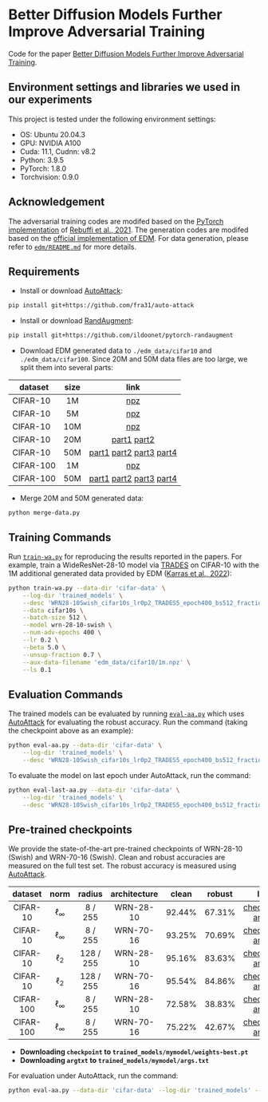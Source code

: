 # Better Diffusion Models Further Improve Adversarial Training

Code for the paper [Better Diffusion Models Further Improve Adversarial Training](https://arxiv.org/pdf/2302.04638.pdf).



## Environment settings and libraries we used in our experiments

This project is tested under the following environment settings:
- OS: Ubuntu 20.04.3
- GPU: NVIDIA A100
- Cuda: 11.1, Cudnn: v8.2
- Python: 3.9.5
- PyTorch: 1.8.0
- Torchvision: 0.9.0

## Acknowledgement
The adversarial training codes are modifed based on the [PyTorch implementation](https://github.com/imrahulr/adversarial_robustness_pytorch) of [Rebuffi et al., 2021](https://arxiv.org/abs/2103.01946). The generation codes are modifed based on the [official implementation of EDM](https://github.com/NVlabs/edm). For data generation, please refer to [`edm/README.md`](./edm) for more details.  

## Requirements

- Install or download [AutoAttack](https://github.com/fra31/auto-attack):
```.bash
pip install git+https://github.com/fra31/auto-attack
```

- Install or download [RandAugment](https://github.com/ildoonet/pytorch-randaugment):
```.bash
pip install git+https://github.com/ildoonet/pytorch-randaugment
```

- Download EDM generated data to `./edm_data/cifar10` and `./edm_data/cifar100`. Since 20M and 50M data files are too large, we split them into several parts:

| dataset | size | link |
|---|:---:|:---:|
| CIFAR-10 | 1M | [npz](https://huggingface.co/datasets/P2333/DM-Improves-AT/resolve/main/cifar10/1m.npz) |
| CIFAR-10 | 5M | [npz](https://huggingface.co/datasets/P2333/DM-Improves-AT/resolve/main/cifar10/5m.npz) |
| CIFAR-10 | 10M | [npz](https://huggingface.co/datasets/P2333/DM-Improves-AT/resolve/main/cifar10/10m.npz) |
| CIFAR-10 | 20M | [part1](https://huggingface.co/datasets/P2333/DM-Improves-AT/resolve/main/cifar10/20m_part1.npz) [part2](https://huggingface.co/datasets/P2333/DM-Improves-AT/resolve/main/cifar10/20m_part2.npz) |
| CIFAR-10 | 50M | [part1](https://huggingface.co/datasets/P2333/DM-Improves-AT/resolve/main/cifar10/50m_part1.npz) [part2](https://huggingface.co/datasets/P2333/DM-Improves-AT/resolve/main/cifar10/50m_part2.npz) [part3](https://huggingface.co/datasets/P2333/DM-Improves-AT/resolve/main/cifar10/50m_part3.npz) [part4](https://huggingface.co/datasets/P2333/DM-Improves-AT/resolve/main/cifar10/50m_part4.npz) |
| CIFAR-100 | 1M | [npz](https://huggingface.co/datasets/P2333/DM-Improves-AT/resolve/main/cifar100/1m.npz) |
| CIFAR-100 | 50M | [part1](https://huggingface.co/datasets/P2333/DM-Improves-AT/resolve/main/cifar100/50m_part1.npz) [part2](https://huggingface.co/datasets/P2333/DM-Improves-AT/resolve/main/cifar100/50m_part2.npz) [part3](https://huggingface.co/datasets/P2333/DM-Improves-AT/resolve/main/cifar100/50m_part3.npz) [part4](https://huggingface.co/datasets/P2333/DM-Improves-AT/resolve/main/cifar100/50m_part4.npz) |

- Merge 20M and 50M generated data: 
  
```
python merge-data.py
```

## Training Commands

Run [`train-wa.py`](./train-wa.py) for reproducing the results reported in the papers. For example, train a WideResNet-28-10 model via [TRADES](https://github.com/yaodongyu/TRADES) on CIFAR-10 with the 1M additional generated data provided by EDM ([Karras et al., 2022](https://github.com/NVlabs/edm)):

```.bash
python train-wa.py --data-dir 'cifar-data' \
    --log-dir 'trained_models' \
    --desc 'WRN28-10Swish_cifar10s_lr0p2_TRADES5_epoch400_bs512_fraction0p7_ls0p1' \
    --data cifar10s \
    --batch-size 512 \
    --model wrn-28-10-swish \
    --num-adv-epochs 400 \
    --lr 0.2 \
    --beta 5.0 \
    --unsup-fraction 0.7 \
    --aux-data-filename 'edm_data/cifar10/1m.npz' \
    --ls 0.1
```

## Evaluation Commands
The trained models can be evaluated by running [`eval-aa.py`](./eval-aa.py) which uses [AutoAttack](https://github.com/fra31/auto-attack) for evaluating the robust accuracy. Run the command (taking the checkpoint above as an example):

```.bash
python eval-aa.py --data-dir 'cifar-data' \
    --log-dir 'trained_models' \
    --desc 'WRN28-10Swish_cifar10s_lr0p2_TRADES5_epoch400_bs512_fraction0p7_ls0p1'
```

To evaluate the model on last epoch under AutoAttack, run the command: 

```.bash
python eval-last-aa.py --data-dir 'cifar-data' \
    --log-dir 'trained_models' \
    --desc 'WRN28-10Swish_cifar10s_lr0p2_TRADES5_epoch400_bs512_fraction0p7_ls0p1'
```


## Pre-trained checkpoints


We provide the state-of-the-art pre-trained checkpoints of WRN-28-10 (Swish) and WRN-70-16 (Swish). Clean and robust accuracies are measured on the full test set. The robust accuracy is measured using [AutoAttack](https://github.com/fra31/auto-attack).

| dataset | norm | radius | architecture | clean | robust | link |
|:---:|:---:|:---:|:---:|:---:|:---:|:---:|
| CIFAR-10 | &#8467;<sub>&infin;</sub> | 8 / 255 | WRN-28-10 | 92.44% | 67.31% | [checkpoint](https://huggingface.co/wzekai99/DM-Improves-AT/resolve/main/checkpoint/cifar10_linf_wrn28-10.pt) [argtxt](https://huggingface.co/wzekai99/DM-Improves-AT/resolve/main/argtxt/cifar10_linf_wrn28-10.txt)
| CIFAR-10 | &#8467;<sub>&infin;</sub> | 8 / 255 | WRN-70-16 | 93.25% | 70.69% | [checkpoint](https://huggingface.co/wzekai99/DM-Improves-AT/resolve/main/checkpoint/cifar10_linf_wrn70-16.pt) [argtxt](https://huggingface.co/wzekai99/DM-Improves-AT/resolve/main/argtxt/cifar10_linf_wrn70-16.txt)
| CIFAR-10 | &#8467;<sub>2</sub> | 128 / 255 | WRN-28-10 | 95.16% | 83.63% | [checkpoint](https://huggingface.co/wzekai99/DM-Improves-AT/resolve/main/checkpoint/cifar10_l2_wrn28-10.pt) [argtxt](https://huggingface.co/wzekai99/DM-Improves-AT/resolve/main/argtxt/cifar10_l2_wrn28-10.txt)
| CIFAR-10 | &#8467;<sub>2</sub> | 128 / 255 | WRN-70-16 | 95.54% | 84.86% | [checkpoint](https://huggingface.co/wzekai99/DM-Improves-AT/resolve/main/checkpoint/cifar100_l2_wrn70-16.pt) [argtxt](https://huggingface.co/wzekai99/DM-Improves-AT/resolve/main/argtxt/cifar100_l2_wrn70-16.txt)
| CIFAR-100 | &#8467;<sub>&infin;</sub> | 8 / 255 | WRN-28-10 | 72.58% | 38.83% | [checkpoint](https://huggingface.co/wzekai99/DM-Improves-AT/resolve/main/checkpoint/cifar100_linf_wrn28-10.pt) [argtxt](https://huggingface.co/wzekai99/DM-Improves-AT/resolve/main/argtxt/cifar100_linf_wrn28-10.txt)
| CIFAR-100 | &#8467;<sub>&infin;</sub> | 8 / 255 | WRN-70-16 | 75.22% | 42.67% | [checkpoint](https://huggingface.co/wzekai99/DM-Improves-AT/resolve/main/checkpoint/cifar100_linf_wrn70-16.pt) [argtxt](https://huggingface.co/wzekai99/DM-Improves-AT/resolve/main/argtxt/cifar100_linf_wrn70-16.txt)

- **Downloading `checkpoint` to `trained_models/mymodel/weights-best.pt`**
- **Downloading `argtxt` to `trained_models/mymodel/args.txt`**
  
For evaluation under AutoAttack, run the command:

```.bash
python eval-aa.py --data-dir 'cifar-data' --log-dir 'trained_models' --desc 'mymodel'
```
